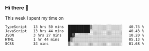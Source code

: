 ### Hi there 👋

<!--
**qiruohan/qiruohan** is a ✨ _special_ ✨ repository because its `README.md` (this file) appears on your GitHub profile.

Here are some ideas to get you started:

- 🔭 I’m currently working on ...
- 🌱 I’m currently learning ...
- 👯 I’m looking to collaborate on ...
- 🤔 I’m looking for help with ...
- 💬 Ask me about ...
- 📫 How to reach me: ...
- 😄 Pronouns: ...
- ⚡ Fun fact: ...
-->

This week I spent my time on 
<!--START_SECTION:waka-->
```text
TypeScript   13 hrs 50 mins  ██████████▒░░░░░░░░░░░░░░   40.73 % 
JavaScript   13 hrs 44 mins  ██████████░░░░░░░░░░░░░░░   40.43 % 
JSON         3 hrs 27 mins   ██▓░░░░░░░░░░░░░░░░░░░░░░   10.20 % 
HTML         1 hr 44 mins    █▒░░░░░░░░░░░░░░░░░░░░░░░   05.13 % 
SCSS         34 mins         ▒░░░░░░░░░░░░░░░░░░░░░░░░   01.68 % 
```
<!--END_SECTION:waka-->
